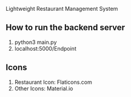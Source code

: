 Lightweight Restaurant Management System

## How to run the backend server
1. python3 main.py
2. localhost:5000/Endpoint

## Icons
1. Restaurant Icon: Flaticons.com
2. Other Icons: Material.io